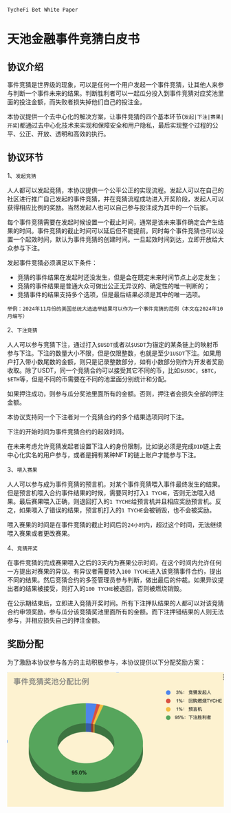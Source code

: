 `TycheFi Bet White Paper`

# 天池金融事件竞猜白皮书

## 协议介绍

事件竞猜是世界级的现象，可以是任何一个用户发起一个事件竞猜，让其他人来参与判断一个事件未来的结果。判断胜利者可以一起瓜分投入到事件竞猜对应奖池里面的投注金额，而失败者损失掉他们自己的投注金。

本协议提供一个去中心化的解决方案，让事件竞猜的四个基本环节(`发起|下注|赛果|开奖`)都通过去中心化技术来实现和保障安全和用户隐私，最后实现整个过程的公平、公正、开放、透明和高效的执行。

## 协议环节

1、`发起竞猜`

人人都可以发起竞猜，本协议提供一个公平公正的实现流程。发起人可以在自己的社区进行推广自己发起的事件竞猜，并在竞猜流程成功进入开奖阶段，发起人可以获得相应比例的奖励。当然发起人也可以自己参与投注成为其中的一个玩家。

每个事件竞猜需要在发起时候设置一个截止时间，通常是该未来事件确定会产生结果的时间。事件竞猜的截止时间可以延后但不能提前。同时每个事件竞猜也可以设置一个起效时间，默认为事件竞猜的创建时间。一旦起效时间到达，立即开放给大众参与下注。

发起事件竞猜必须满足以下条件：

- 竞猜的事件结果在发起时还没发生，但是会在既定未来时间节点上必定发生；
- 竞猜的事件结果是普通大众可做出公正无异议的、确定性的唯一判断的；
- 竞猜事件的结果支持多个选项，但是最后结果必须是其中的唯一选项。

```
举例：2024年11月份的美国总统大选选举结果可以作为一个事件竞猜的范例（本文在2024年10月编写）
```

2、`下注竞猜`

人人可以参与竞猜下注，通过打入`$USDT`或者以`$USDT`为锚定的某条链上的映射币参与下注。下注的数量大小不限，但是仅限整数，也就是至少`1USDT`下注。如果用户打入带小数尾数的金额，则只是记录整数部分，如有小数部分则作为开发者奖励收取。除了USDT，同一个竞猜合约可以接受其它不同的币，比如`$USDC`，`$BTC`，`$ETH`等，但是不同的币需要在不同的池里面分别统计和分配。

如果押注成功，则参与瓜分奖池里面所有的金额。否则，押注者会损失全部的押注金额。

本协议支持同一个下注者对一个竞猜合约的多个结果选项同时下注。

下注的开始时间为事件竞猜合约的起效时间。

在未来考虑允许竞猜发起者设置下注人的身份限制，比如说必须是完成`DID`链上去中心化实名的用户参与，或者是拥有某种NFT的链上账户才能参与下注。

3、`喂入赛果`

人人可以参与成为事件竞猜的预言机，对某个事件竞猜喂入事件最终发生的结果。但是预言机喂入合约事件结果的时候，需要同时打入`1 TYCHE`，否则无法喂入结果。最后赛果喂入正确，则退回打入的`1 TYCHE`给预言机并且相应奖励预言机。反之，如果喂入了错误的结果，预言机打入的`1 TYCHE`会被销毁，也不会被奖励。

喂入赛果的时间是在事件竞猜的截止时间后的`24小时`内，超过这个时间，无法继续喂入赛果或者更改赛果。

4、`竞猜开奖`

在事件竞猜的完成赛果喂入之后的3天内为赛果公示时间，在这个时间内允许任何一方提出对赛果的异议。有异议者需要转入`100 TYCHE`进入该竞猜事件合约，提出不同的结果。然后竞猜合约的多签管理员参与判断，做出最后的仲裁。如果异议提出者的结果被接受，则打入的`100 TYCHE`被退回，否则被燃烧销毁。

在公示期结束后，立即进入竞猜开奖时间。所有下注押队结果的人都可以对该竞猜合约申领奖励，参与瓜分该竞猜奖池里面所有的金额。而下注押错结果的人则无法参与，并相应损失自己的押注金额。

## 奖励分配

为了激励本协议参与各方的主动积极参与，本协议提供以下分配奖励方案：

<img src="./resources/bet_reward_distribution_ratio.png" />